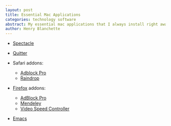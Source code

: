 ```yaml
---
layout: post
title: Essential Mac Applications
categories: technology software
abstract: My essential mac applications that I always install right away.
author: Henry Blanchette
---
```


- [Spectacle][spectacle]
- [Quitter][quitter]
- Safari addons:
    - [Adblock Pro][adblock pro]
    - [Raindrop][raindrop]

- [Firefox][firefox] addons:
    - [AdBlock Pro][adblock pro]
    - [Mendeley][mendeley]
    - [Video Speed Controller][video speed controller]

- [Emacs][emacs]

[spectacle]: https://www.spectacleapp.com
[quitter]: https://marco.org/apps#quitter

<!-- safari -->
[adblock pro]: https://apps.apple.com/us/app/adblock-pro-safari-ad-blocker/id1018301773
[raindrop]: https://apps.apple.com/app/id1549370672

<!-- firefox -->
[firefox]: https://www.mozilla.org/en-US/firefox/
[adblock plus]: https://addons.mozilla.org/en-US/firefox/addon/adblock-plus/
[mendeley]: https://addons.mozilla.org/en-US/firefox/addon/mendeley-web-importer/
[video speed controller]: https://addons.mozilla.org/en-US/firefox/addon/videospeed/

[emacs]: https://www.gnu.org/software/emacs/